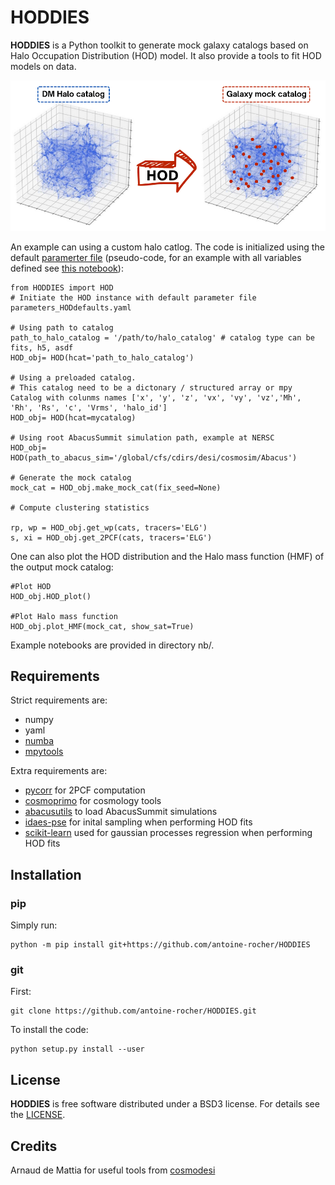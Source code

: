 # HODDIES

**HODDIES** is a Python toolkit to generate mock galaxy catalogs based on Halo Occupation Distribution (HOD) model. It also provide a tools to fit HOD models on data. 

![HOD cartoon](https://github.com/antoine-rocher/HODDIES/blob/main/HOD_cartoon.png)


An example can using a custom halo catlog. The code is initialized using the default [paramerter file](https://github.com/antoine-rocher/HODDIES/blob/main/HODDIES/default_HOD_parameters.yaml)
(pseudo-code, for an example with all variables defined see [this notebook](https://github.com/antoine-rocher/HODDIES/blob/main/nb/basic_HOD_examples.ipynb)):
```
from HODDIES import HOD
# Initiate the HOD instance with default parameter file parameters_HODdefaults.yaml

# Using path to catalog
path_to_halo_catalog = '/path/to/halo_catalog' # catalog type can be fits, h5, asdf
HOD_obj= HOD(hcat='path_to_halo_catalog')

# Using a preloaded catalog. 
# This catalog need to be a dictonary / structured array or mpy Catalog with colunms names ['x', 'y', 'z', 'vx', 'vy', 'vz','Mh', 'Rh', 'Rs', 'c', 'Vrms', 'halo_id']  
HOD_obj= HOD(hcat=mycatalog) 

# Using root AbacusSummit simulation path, example at NERSC
HOD_obj= HOD(path_to_abacus_sim='/global/cfs/cdirs/desi/cosmosim/Abacus')

# Generate the mock catalog
mock_cat = HOD_obj.make_mock_cat(fix_seed=None) 

# Compute clustering statistics

rp, wp = HOD_obj.get_wp(cats, tracers='ELG')
s, xi = HOD_obj.get_2PCF(cats, tracers='ELG')
```

One can also plot the HOD distribution and the Halo mass function (HMF) of the output mock catalog:
```
#Plot HOD
HOD_obj.HOD_plot()

#Plot Halo mass function 
HOD_obj.plot_HMF(mock_cat, show_sat=True)

```

Example notebooks are provided in directory nb/.

## Requirements

Strict requirements are:

  - numpy
  - yaml
  - [numba](https://numba.pydata.org/)
  - [mpytools](https://github.com/cosmodesi/mpytools)
  

Extra requirements are:

  - [pycorr](https://py2pcf.readthedocs.io/en/stable/) for 2PCF computation
  - [cosmoprimo](https://cosmoprimo.readthedocs.io/en/latest/) for cosmology tools
  - [abacusutils](https://abacusutils.readthedocs.io/en/latest/installation.html) to load AbacusSummit simulations
  - [idaes-pse](https://idaes-pse.readthedocs.io/en/stable/tutorials/getting_started/index.html) for inital sampling when performing HOD fits  
  - [scikit-learn](https://scikit-learn.org/stable/) used for gaussian processes regression when performing HOD fits  

## Installation

### pip

Simply run:
```
python -m pip install git+https://github.com/antoine-rocher/HODDIES
```

### git

First:
```
git clone https://github.com/antoine-rocher/HODDIES.git
```
To install the code:
```
python setup.py install --user
```

## License

**HODDIES** is free software distributed under a BSD3 license. For details see the [LICENSE](https://github.com/antoine-rocher/HODDIES/blob/main/LICENSE).

## Credits

Arnaud de Mattia for useful tools from [cosmodesi](https://github.com/cosmodesi)
 